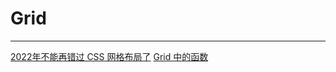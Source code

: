 # Grid

---

[2022年不能再错过 CSS 网格布局了](https://www.w3cplus.com/css/css-grid-tutorial-collection.html)
[Grid 中的函数](https://www.w3cplus.com/css/grid-layout-part-5.html)